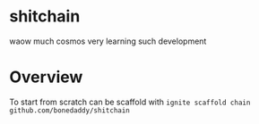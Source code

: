 # shitchain

waow much cosmos very learning such development

# Overview

To start from scratch can be scaffold with `ignite scaffold chain github.com/bonedaddy/shitchain`
